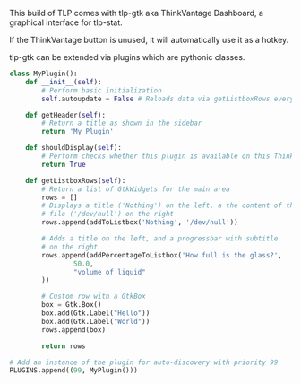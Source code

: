 This build of TLP comes with tlp-gtk aka ThinkVantage Dashboard, a graphical
interface for tlp-stat.

If the ThinkVantage button is unused, it will automatically use it as a hotkey.



tlp-gtk can be extended via plugins which are pythonic classes.

```python
class MyPlugin():
    def __init__(self):
        # Perform basic initialization
        self.autoupdate = False # Reloads data via getListboxRows every 5 seconds

    def getHeader(self):
        # Return a title as shown in the sidebar
        return 'My Plugin'

    def shouldDisplay(self):
        # Perform checks whether this plugin is available on this ThinkPad
        return True

    def getListboxRows(self):
        # Return a list of GtkWidgets for the main area
        rows = []
        # Displays a title ('Nothing') on the left, a the content of the
        # file ('/dev/null') on the right
        rows.append(addToListbox('Nothing', '/dev/null'))

        # Adds a title on the left, and a progressbar with subtitle
        # on the right
        rows.append(addPercentageToListbox('How full is the glass?',
                50.0,
                "volume of liquid"
        ))

        # Custom row with a GtkBox
        box = Gtk.Box()
        box.add(Gtk.Label("Hello"))
        box.add(Gtk.Label("World"))
        rows.append(box)

        return rows

# Add an instance of the plugin for auto-discovery with priority 99
PLUGINS.append((99, MyPlugin()))
```
